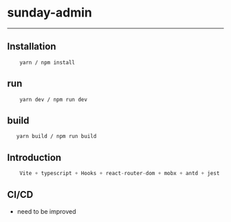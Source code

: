 # sunday-admin
___

## Installation

``` shell
    yarn / npm install
```

## run

```shell
    yarn dev / npm run dev
```

## build

```shell
   yarn build / npm run build
```

## Introduction
```javascript
    Vite + typescript + Hooks + react-router-dom + mobx + antd + jest
```

## CI/CD
   
   - need to be improved
